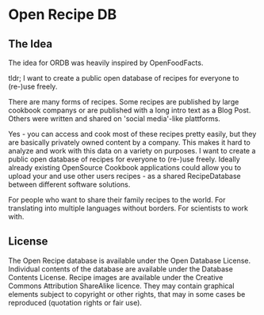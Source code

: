 # Open Recipe DB

## The Idea

The idea for ORDB was heavily inspired by OpenFoodFacts.

tldr; I want to create a public open database of recipes for everyone to (re-)use freely.

There are many forms of recipes. Some recipes are published by large cookbook companys or are published with a long intro text as a Blog Post. 
Others were written and shared on 'social media'-like plattforms. 

Yes - you can access and cook most of these recipes pretty easily, but they are basically privately owned content by a company. 
This makes it hard to analyze and work with this data on a variety on purposes. 
I want to create a public open database of recipes for everyone to (re-)use freely.
Ideally already existing OpenSource Cookbook applications could allow you to upload your and use other users recipes - as a shared RecipeDatabase between different software solutions.

For people who want to share their family recipes to the world. 
For translating into multiple languages without borders.
For scientists to work with. 

## License
The Open Recipe database is available under the Open Database License.
Individual contents of the database are available under the Database Contents License.
Recipe images are available under the Creative Commons Attribution ShareAlike licence. They may contain graphical elements subject to copyright or other rights, that may in some cases be reproduced (quotation rights or fair use).

